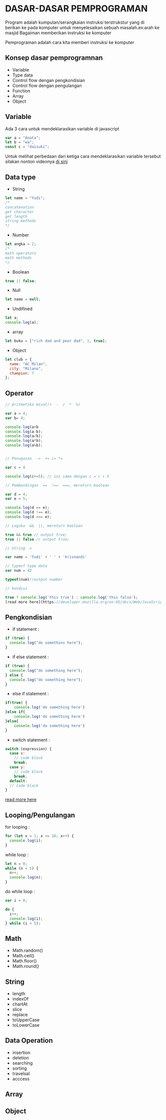# DASAR-DASAR PEMPROGRAMAN

Program adalah kumpulan/serangkaian instruksi terstrukstur yang di berikan ke pada komputer untuk menyelesaikan sebuah masalah.ex:arah ke masjid
Bagaiman memberikan instruksi ke komputer

Pemprograman adalah cara kita memberi instruksi ke komputer

## Konsep dasar pemprogramnan

- Variable
- Type data
- Control flow dengan pengkondisian
- Control flow dengan pengulangan
- Function
- Array
- Object

## Variable

Ada 3 cara untuk mendeklarasikan variable di javascript

```javascript
var a = "Anata";
let b = "wa";
const c = "daisuki";
```

Untuk melihat perbedaan dari ketiga cara mendeklarasikan variable tersebut silakan nonton videonya [di sini](https://www.youtube.com/watch?v=7HDgJScwIrI)

## Data type

- String

```javascript
let name = "Yudi";
/*
concatenation
get character
get length
string methods
*/
```

- Number

```javascript
let angka = 2;
/*
math operators
math methods
*/
```

- Boolean

```javascript
true || false;
```

- Null

```javascript
let name = null;
```

- Undifined

```javascript
let a;
console.log(a);
```

- array

```javascript
let buku = ["rich dad and poor dad", 1, true];
```

- Object

```javascript
let club = {
  name: "AC Milan",
  city: "Milano",
  champion: 7
};
```

## Operator

```javascript
// Aritmetika misal(+  -  /  *  %)

var a = 4;
var b= 4;

console.log(a+b
console.log(a-b);
console.log(a/b);
console.log(a*b);
console.log(a%b);


// Penugasan  -=  += /= *=

var c = 4

console.log(c+=5); // ini sama dengan c = c + 5

// Pembandingan  ==  !==  ===, mereturn boolean

var d = 4;
var e = 5;

console.log(d == e);
console.log(d !== e);
console.log(d === e);

// Logika  &&  ||, mereturn boolean

true && true // output true;
true || false // output true;

// String  +

var name = 'Yudi' + ' ' + 'krisnandi'

// typeof type data
var num = 42

typeof(num)//output number

// kondisi

true ? console.log('this true') : console.log('this false');
[read more here](https://developer.mozilla.org/en-US/docs/Web/JavaScript/Reference/Operators/Optional_chaining)
```

## Pengkondisian

- if statement :

```javascript
if (true) {
  console.log("do somethins here");
}
```

- if else statement :

```javascript
if (true) {
  console.log("do something here");
} else {
  console.log("do something here");
}
```

- else if statement :

```javascript
if(true) {
    console.log('do something here')
}else if{
    console.log('do something here')
}else{
    console.log('do something here')
}
```

- switch statement :

```javascript
switch (expression) {
  case x:
    // code block
    break;
  case y:
    // code block
    break;
  default:
  // code block
}
```

[read more here](https://www.w3schools.com/js/)

## Looping/Pengulangan

for looping :

```javascript
for (let x = 1; x >= 10; x++) {
  console.log(i);
}
```

while loop :

```javascript
let n = 0;
while (n < 5) {
  n++;
  console.log(n);
}
```

do while loop :

```javascript
var i = 0;

do {
  i++;
  console.log(i);
} while (i < 5);
```

## Math
- Math.random()
- Math.ceil()
- Math.floor()
- Math.round()

## String
- length
- indexOf
- chartAt
- slice
- replace
- toUpperCase
- toLowerCase

## Data Operation

- insertion
- deletion
- searching
- sorting
- travelsal
- acccess

## Array

## Object
